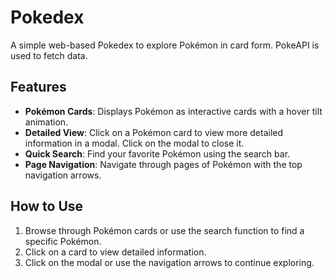 # Pokedex

A simple web-based Pokedex to explore Pokémon in card form.
PokeAPI is used to fetch data.

## Features

- **Pokémon Cards**: Displays Pokémon as interactive cards with a hover tilt animation.
- **Detailed View**: Click on a Pokémon card to view more detailed information in a modal. Click on the modal to close it.
- **Quick Search**: Find your favorite Pokémon using the search bar.
- **Page Navigation**: Navigate through pages of Pokémon with the top navigation arrows.

## How to Use

1. Browse through Pokémon cards or use the search function to find a specific Pokémon.
2. Click on a card to view detailed information.
3. Click on the modal or use the navigation arrows to continue exploring.
